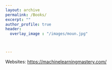 ```yaml
---
layout: archive
permalink: /Books/
excerpt: ""
author_profile: true
header:
  overlay_image	: "/images/moun.jpg"



---
```


Websites:
<a href="#" class="btn btn--primary">https://machinelearningmastery.com/</a>
